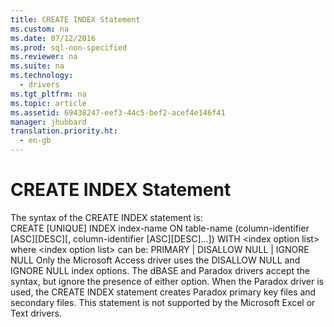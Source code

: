 ```yaml
---
title: CREATE INDEX Statement
ms.custom: na
ms.date: 07/12/2016
ms.prod: sql-non-specified
ms.reviewer: na
ms.suite: na
ms.technology: 
  - drivers
ms.tgt_pltfrm: na
ms.topic: article
ms.assetid: 69438247-eef3-44c5-bef2-acef4e146f41
manager: jhubbard
translation.priority.ht: 
  - en-gb
---
```

# CREATE INDEX Statement
<?xml version="1.0" encoding="utf-8"?>
<developerConceptualDocument xmlns="http://ddue.schemas.microsoft.com/authoring/2003/5" xmlns:xlink="http://www.w3.org/1999/xlink" xmlns:xsi="http://www.w3.org/2001/XMLSchema-instance" xsi:schemaLocation="http://ddue.schemas.microsoft.com/authoring/2003/5 http://dduestorage.blob.core.windows.net/ddueschema/developer.xsd">
  <introduction>
    <para>The syntax of the CREATE INDEX statement is: </para>
  </introduction>
  <section>
    <content>
      <para>CREATE [UNIQUE] INDEX <legacyItalic>index-name</legacyItalic> ON <legacyItalic>table-name</legacyItalic> (<legacyItalic>column-identifier</legacyItalic> [ASC][DESC][, <legacyItalic>column-identifier</legacyItalic> [ASC][DESC]...]) WITH &lt;<legacyItalic>index option list</legacyItalic>&gt;</para>
      <para>where &lt;<legacyItalic>index option list</legacyItalic>&gt; can be: PRIMARY | DISALLOW NULL | IGNORE NULL</para>
      <para>Only the Microsoft Access driver uses the DISALLOW NULL and IGNORE NULL index options. The dBASE and Paradox drivers accept the syntax, but ignore the presence of either option.</para>
      <para>When the Paradox driver is used, the CREATE INDEX statement creates Paradox primary key files and secondary files.</para>
      <para>This statement is not supported by the Microsoft Excel or Text drivers.</para>
    </content>
  </section>
  <relatedTopics />
</developerConceptualDocument>